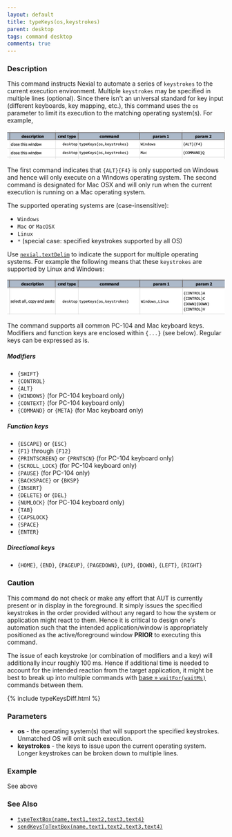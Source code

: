 ```yaml
---
layout: default
title: typeKeys(os,keystrokes)
parent: desktop
tags: command desktop
comments: true
---
```


### Description
This command instructs Nexial to automate a series of `keystrokes` to the current execution environment. Multiple
`keystrokes` may be specified in multiple lines (optional). Since there isn't an universal standard for key input 
(different keyboards, key mapping, etc.), this command uses the `os` parameter to limit its execution to the matching
operating system(s). For example,

![](image/typeKeys_01.png)

The first command indicates that `{ALT}{F4}` is only supported on Windows and hence will only execute on a Windows 
operating system. The second command is designated for Mac OSX and will only run when the current execution is running
on a Mac operating system.

The supported operating systems are (case-insensitive):
- `Windows`
- `Mac` or `MacOSX`
- `Linux`
- `*` (special case: specified keystrokes supported by all OS)

Use [`nexial.textDelim`](../../systemvars/index#nexial.textDelim) to indicate the support for multiple operating 
systems. For example the following means that these `keystrokes` are supported by Linux and Windows:

![](image/typeKeys_02.png)

The command supports all common PC-104 and Mac keyboard keys. Modifiers and function keys are enclosed within `{...}` 
(see below). Regular keys can be expressed as is. 

##### Modifiers
- `{SHIFT}`
- `{CONTROL}`
- `{ALT}`
- `{WINDOWS}` (for PC-104 keyboard only)
- `{CONTEXT}` (for PC-104 keyboard only)
- `{COMMAND}` or `{META}` (for Mac keyboard only)

##### Function keys
- `{ESCAPE}` or `{ESC}`
- `{F1}` through `{F12}`
- `{PRINTSCREEN}` or `{PRNTSCN}` (for PC-104 keyboard only)
- `{SCROLL_LOCK}` (for PC-104 keyboard only)
- `{PAUSE}` (for PC-104 only)
- `{BACKSPACE}` or `{BKSP}`
- `{INSERT}`
- `{DELETE}` or `{DEL}`
- `{NUMLOCK}` (for PC-104 keyboard only)
- `{TAB}`
- `{CAPSLOCK}`
- `{SPACE}`
- `{ENTER}`

##### Directional keys
- `{HOME}`, `{END}`, `{PAGEUP}`, `{PAGEDOWN}`, `{UP}`, `{DOWN}`, `{LEFT}`, `{RIGHT}`


### Caution
This command do not check or make any effort that AUT is currently present or in display in the foreground. It simply
issues the specified keystrokes in the order provided without any regard to how the system or application might
react to them. Hence it is critical to design one's automation such that the intended application/window is 
appropriately positioned as the active/foreground window **PRIOR** to executing this command.

The issue of each keystroke (or combination of modifiers and a key) will additionally incur roughly 100 ms. Hence if
additional time is needed to account for the intended reaction from the target application, it might be best to break
up into multiple commands with [base &raquo; `waitFor(waitMs)`](../base/waitFor(waitMs)) commands between them.

{% include typeKeysDiff.html %}

### Parameters
- **os** - the operating system(s) that will support the specified keystrokes. Unmatched OS will omit such execution.
- **keystrokes** - the keys to issue upon the current operating system. Longer keystrokes can be broken down to 
multiple lines.
      

### Example
See above


### See Also
- [`typeTextBox(name,text1,text2,text3,text4)`](typeTextBox(name,text1,text2,text3,text4))
- [`sendKeysToTextBox(name,text1,text2,text3,text4)`](sendKeysToTextBox(name,text1,text2,text3,text4))